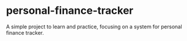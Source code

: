 # personal-finance-tracker
A simple project to learn and practice, focusing on a system for personal finance tracker.
